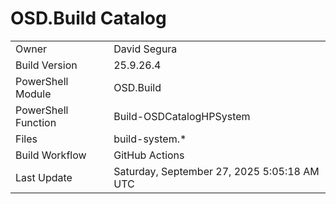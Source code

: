 ﻿# OSD.Build Catalog

| | |
|-|-|
| Owner | David Segura |
| Build Version | 25.9.26.4 |
| PowerShell Module | OSD.Build |
| PowerShell Function | Build-OSDCatalogHPSystem |
| Files | build-system.* |
| Build Workflow | GitHub Actions |
| Last Update | Saturday, September 27, 2025 5:05:18 AM UTC |
